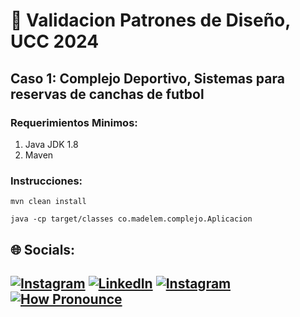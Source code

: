 # 📝 Validacion Patrones de Diseño, UCC 2024

## Caso 1: Complejo Deportivo, Sistemas para reservas de canchas de futbol

### Requerimientos Minimos:
1. Java JDK 1.8
2. Maven

### Instrucciones:
`mvn clean install`

`java -cp target/classes co.madelem.complejo.Aplicacion`

## 🌐 Socials:
[![Instagram](https://img.shields.io/badge/Instagram-%23E4405F.svg?logo=Instagram&logoColor=white)](https://instagram.com/made_chico) [![LinkedIn](https://img.shields.io/badge/LinkedIn-%230077B5.svg?logo=linkedin&logoColor=white)](https://www.linkedin.com/in/madelemchico/) [![Instagram](https://img.shields.io/badge/-wiki-lightgrey)](https://es.wikipedia.org/wiki/Madelem_Chico) [![How Pronounce](https://img.shields.io/static/v1?label=How%20Pronounce&message=Madelem&color=blueviolet)](https://embed.howtopronounce.com/classic/en/madelem/4388877)
---